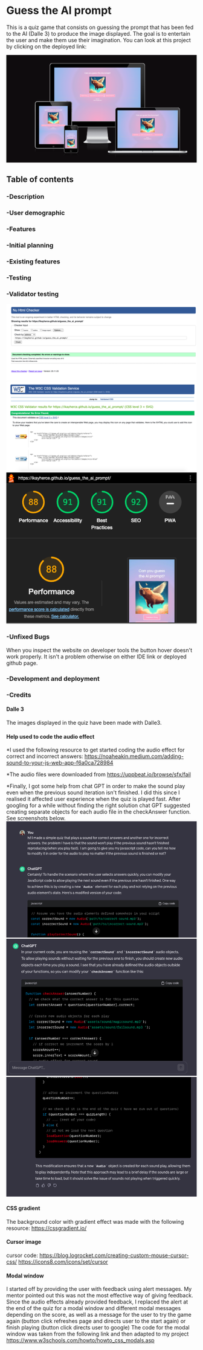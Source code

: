 # Guess the AI prompt
This is a quiz game that consists on guessing the prompt that has been fed to the AI (Dalle 3) to produce the image displayed. The goal is to entertain the user and make them use their imagination. 
You can look at this project by clicking on the deployed link:  

 !['am I responsive' image](assets/readmeimages/amiresponsive.png)

 ## Table of contents
### -Description 
### -User demographic 
### -Features
### -Initial planning
### -Existing features
### -Testing
### -Validator testing
 ![screenshot of HTML validator](assets/readmeimages/HTMLvalidated.png)
 ![screenshot of CSS validator](assets/readmeimages/CSSvalidated.png)
 ![screenshot of lighthouse report](assets/readmeimages/lighthouse.png) 
### -Unfixed Bugs

When you inspect the website on developer tools the button hover doesn't work properly. It isn't a problem otherwise on either IDE link or deployed github page. 

### -Development and deployment
### -Credits
#### Dalle 3 
The images displayed in the quiz have been made with Dalle3. 

#### Help used to code the audio effect

*I used the following resource to get started coding the audio effect for correct and incorrect answers:
https://noaheakin.medium.com/adding-sound-to-your-js-web-app-f6a0ca728984

*The audio files were downloaded from https://uppbeat.io/browse/sfx/fail

*Finally, I got some help from chat GPT in order to make the sound play even when the previous sound iteration isn't finished. I did this since I realised it affected user experience when the quiz is played fast. After googling for a while without finding the right solution chat GPT suggested creating separate objects for each audio file in the checkAnswer function. See screenshots below. 
 ![screenshot of conversation with chat GPT](assets/readmeimages/chatgpthelp1.png)
 ![screenshot of conversation with chat GPT](assets/readmeimages/chatgpthelp2.png)
 ![screenshot of conversation with chat GPT](assets/readmeimages/chatgpthelp3.png)

#### CSS gradient 
The background color with gradient effect was made with the following resource: https://cssgradient.io/

#### Cursor image  
cursor code: https://blog.logrocket.com/creating-custom-mouse-cursor-css/
https://icons8.com/icons/set/cursor 

#### Modal window
 I started off by providing the user with feedback using alert messages. My mentor pointed out this was not the most effective way of giving feedback. Since the audio effects already provided feedback, I replaced the alert at the end of the quiz for a modal window and different modal messages depending on the score, as well as a message for the user to try the game again (button click refreshes page and directs user to the start again) or finish playing (button click directs user to google) 
 The code for the modal window was taken from the following link and then adapted to my project https://www.w3schools.com/howto/howto_css_modals.asp 
